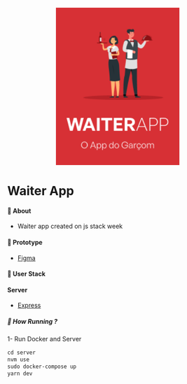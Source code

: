 <p align="center" >
   <img src=".github/logo.png" alt="logo" height="360px"/>
</p>

# Waiter App

#### :postbox: About

- Waiter app created on js stack week

#### :pushpin: Prototype

- [Figma](<https://www.figma.com/file/VmmYachnQfBjYzEh8BDp6W/WAITERAPP-(Copy)?node-id=11%3A195&t=dGB1KTEFpV8FzHYN-0>)

#### :rocket: User Stack

#### Server

- [Express](https://expressjs.com/pt-br/guide/routing.html)

##### 🤷 How Running ?

1- Run Docker and Server

```
cd server
nvm use
sudo docker-compose up
yarn dev
```
